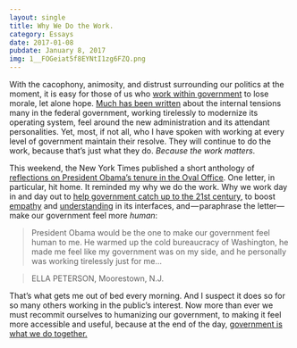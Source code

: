 ```yaml
---
layout: single
title: Why We Do the Work.
category: Essays
date: 2017-01-08
pubdate: January 8, 2017
img: 1__FOGeiat5f8EYNtI1zg6FZQ.png
---
```

With the cacophony, animosity, and distrust surrounding our politics at the moment, it is easy for those of us who [work within government](https://medium.comyou-wouldnt-understand-because-you-re-not-actually-a-public-servant-61701729c6ad) to lose morale, let alone hope. [Much has been written](https://medium.com/@pahlkadot/would-you-work-for-trump-edf32662107c) about the internal tensions many in the federal government, working tirelessly to modernize its operating system, feel around the new administration and its attendant personalities. Yet, most, if not all, who I have spoken with working at every level of government maintain their resolve. They will continue to do the work, because that’s just what they do. _Because the work matters_.

This weekend, the New York Times published a short anthology of [reflections on President Obama’s tenure in the Oval Office](http://www.nytimes.com/2017/01/07/opinion/sunday/reflections-on-obama.html?_r=0). One letter, in particular, hit home. It reminded my why we do the work. Why we work day in and day out to [help government catch up to the 21st century](https://medium.comopen-data-civic-engagement-and-delivery-28b990f321ce), to boost [empathy](https://medium.com/@lippytak/people-not-data-47434acb50a8#.1mhjsc9uq) and [understanding](https://medium.comtwo-kinds-of-emp-25706bf36df4) in its interfaces, and — paraphrase the letter— make our government feel more _human_:

> President Obama would be the one to make our government feel human to me. He warmed up the cold bureaucracy of Washington, he made me feel like my government was on my side, and he personally was working tirelessly just for me…

> ELLA PETERSON, Moorestown, N.J.

That’s what gets me out of bed every morning. And I suspect it does so for so many others working in the public’s interest. Now more than ever we must recommit ourselves to humanizing our government, to making it feel more accessible and useful, because at the end of the day, [government is what we do together.](https://medium.com/civic-technology/government-is-what-you-make-of-it-d836a6a9353d#.uibixggrk)